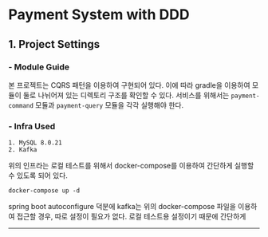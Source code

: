 # Payment System with DDD

## 1. Project Settings
### - Module Guide
본 프로젝트는 CQRS 패턴을 이용하여 구현되어 있다.
이에 따라 gradle을 이용하여 모듈이 둘로 나뉘어져 있는 디렉토리 구조를 확인할 수 있다. 
서비스를 위해서는 `payment-command` 모듈과 `payment-query` 모듈을 각각 실행해야 한다.

### - Infra Used
```
1. MySQL 8.0.21
2. Kafka
```
위의 인프라는 로컬 테스트를 위해서 docker-compose를 이용하여 간단하게 실행할 수 있도록 되어 있다.
```
docker-compose up -d
```
spring boot autoconfigure 덕분에 kafka는 위의 docker-compose 파일을 이용하여 접근할 경우, 
따로 설정이 필요가 없다. 로컬 테스트용 설정이기 때문에 간단하게 

<hr>